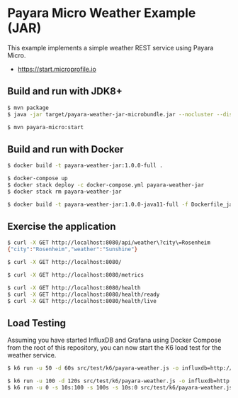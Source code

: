 # Payara Micro Weather Example (JAR)

This example implements a simple weather REST service using Payara Micro.

- https://start.microprofile.io

## Build and run with JDK8+

```bash
$ mvn package
$ java -jar target/payara-weather-jar-microbundle.jar --nocluster --disablephonehome

$ mvn payara-micro:start
```

## Build and run with Docker

```bash
$ docker build -t payara-weather-jar:1.0.0-full .

$ docker-compose up
$ docker stack deploy -c docker-compose.yml payara-weather-jar
$ docker stack rm payara-weather-jar

$ docker build -t payara-weather-jar:1.0.0-java11-full -f Dockerfile_java11 .
```

## Exercise the application

```bash
$ curl -X GET http://localhost:8080/api/weather\?city\=Rosenheim
{"city":"Rosenheim","weather":"Sunshine"}

$ curl -X GET http://localhost:8080/

$ curl -X GET http://localhost:8080/metrics

$ curl -X GET http://localhost:8080/health
$ curl -X GET http://localhost:8080/health/ready
$ curl -X GET http://localhost:8080/health/live
```

## Load Testing 

Assuming you have started InfluxDB and Grafana using Docker Compose from the root of this repository, you can now start
the K6 load test for the weather service.

```bash
$ k6 run -u 50 -d 60s src/test/k6/payara-weather.js -o influxdb=http://localhost:8086/k6

$ k6 run -u 100 -d 120s src/test/k6/payara-weather.js -o influxdb=http://localhost:8086/k6
$ k6 run -u 0 -s 10s:100 -s 100s -s 10s:0 src/test/k6/payara-weather.js -o influxdb=http://localhost:8086/k6
```